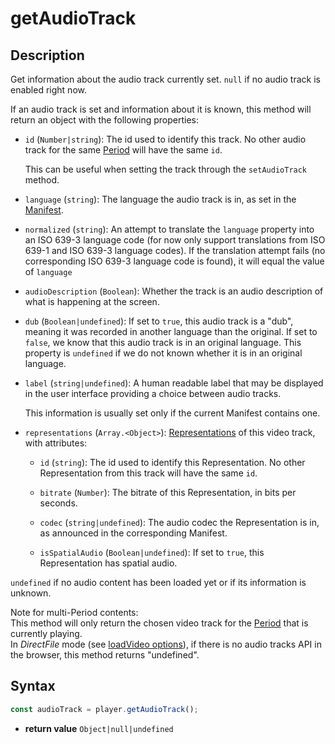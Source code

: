 # getAudioTrack

## Description

Get information about the audio track currently set.
`null` if no audio track is enabled right now.

If an audio track is set and information about it is known, this method will
return an object with the following properties:

- `id` (`Number|string`): The id used to identify this track. No other
  audio track for the same [Period](../../Getting_Started/Glossary.md#period) will have the
  same `id`.

  This can be useful when setting the track through the `setAudioTrack`
  method.

- `language` (`string`): The language the audio track is in, as set in the
  [Manifest](../../Getting_Started/Glossary.md#manifest).

- `normalized` (`string`): An attempt to translate the `language`
  property into an ISO 639-3 language code (for now only support translations
  from ISO 639-1 and ISO 639-3 language codes). If the translation attempt
  fails (no corresponding ISO 639-3 language code is found), it will equal the
  value of `language`

- `audioDescription` (`Boolean`): Whether the track is an audio
  description of what is happening at the screen.

- `dub` (`Boolean|undefined`): If set to `true`, this audio track is a
  "dub", meaning it was recorded in another language than the original.
  If set to `false`, we know that this audio track is in an original language.
  This property is `undefined` if we do not known whether it is in an original
  language.

- `label` (`string|undefined`): A human readable label that may be displayed in
  the user interface providing a choice between audio tracks.

  This information is usually set only if the current Manifest contains one.

- `representations` (`Array.<Object>`):
  [Representations](../../Getting_Started/Glossary.md#representation) of this video track, with
  attributes:

  - `id` (`string`): The id used to identify this Representation.
    No other Representation from this track will have the same `id`.

  - `bitrate` (`Number`): The bitrate of this Representation, in bits per
    seconds.

  - `codec` (`string|undefined`): The audio codec the Representation is
    in, as announced in the corresponding Manifest.

  - `isSpatialAudio` (`Boolean|undefined`): If set to `true`, this Representation
    has spatial audio.

`undefined` if no audio content has been loaded yet or if its information is
unknown.

<div class="note">
Note for multi-Period contents:
<br>
This method will only return the chosen video track for the
<a href="../../Getting_Started/Glossary.md#period">Period</a> that is currently
playing.
</div>

<div class="warning">
In <i>DirectFile</i> mode (see <a
href="../Loading_a_Content.md#transport">loadVideo options</a>), if there is no
audio tracks API in the browser, this method returns "undefined".
</div>

## Syntax

```js
const audioTrack = player.getAudioTrack();
```

 - **return value** `Object|null|undefined`
